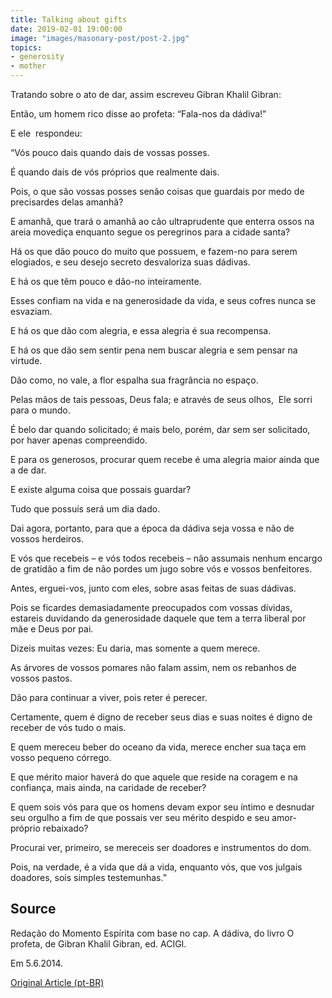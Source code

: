 ```yaml
---
title: Talking about gifts
date: 2019-02-01 19:00:00
image: "images/masonary-post/post-2.jpg"
topics: 
- generosity
- mother
---
```


Tratando sobre o ato de dar, assim escreveu Gibran Khalil Gibran:

Então, um homem rico disse ao profeta: “Fala-nos da dádiva!”

E ele  respondeu:

“Vós pouco dais quando dais de vossas posses.

É quando dais de vós próprios que realmente dais.

Pois, o que são vossas posses senão coisas que guardais por medo de precisardes
delas amanhã?

E amanhã, que trará o amanhã ao cão ultraprudente que enterra ossos na areia
movediça enquanto segue os peregrinos para a cidade santa?

Há os que dão pouco do muito que possuem, e fazem-no para serem elogiados, e
seu desejo secreto desvaloriza suas dádivas.

E há os que têm pouco e dão-no inteiramente.

Esses confiam na vida e na generosidade da vida, e seus cofres nunca se
esvaziam.

E há os que dão com alegria, e essa alegria é sua recompensa.

E há os que dão sem sentir pena nem buscar alegria e sem pensar na virtude.

Dão como, no vale, a flor espalha sua fragrância no espaço.

Pelas mãos de tais pessoas, Deus fala; e através de seus olhos,  Ele sorri para
o mundo.

É belo dar quando solicitado; é mais belo, porém, dar sem ser solicitado, por
haver apenas compreendido.

E para os generosos, procurar quem recebe é uma alegria maior ainda que a de
dar.

E existe alguma coisa que possais guardar?

Tudo que possuís será um dia dado.

Dai agora, portanto, para que a época da dádiva seja vossa e não de vossos
herdeiros.

E vós que recebeis – e vós todos recebeis – não assumais nenhum encargo de
gratidão a fim de não pordes um jugo sobre vós e vossos benfeitores.

Antes, erguei-vos, junto com eles, sobre asas feitas de suas dádivas.

Pois se ficardes demasiadamente preocupados com vossas dívidas, estareis
duvidando da generosidade daquele que tem a terra liberal por mãe e Deus por
pai.

Dizeis muitas vezes: Eu daria, mas somente a quem merece.

As árvores de vossos pomares não falam assim, nem os rebanhos de vossos pastos.

Dão para continuar a viver, pois reter é perecer.

Certamente, quem é digno de receber seus dias e suas noites é digno de receber
de vós tudo o mais.

E quem mereceu beber do oceano da vida, merece encher sua taça em vosso pequeno
córrego.

E que mérito maior haverá do que aquele que reside na coragem e na confiança,
mais ainda, na caridade de receber?

E quem sois vós para que os homens devam expor seu íntimo e desnudar seu
orgulho a fim de que possais ver seu mérito despido e seu amor-próprio
rebaixado?

Procurai ver, primeiro, se mereceis ser doadores e instrumentos do dom.

Pois, na verdade, é a vida que dá a vida, enquanto vós, que vos julgais
doadores, sois simples testemunhas.”


## Source
Redação do Momento Espírita com base no cap.
A dádiva, do livro O profeta, de Gibran Khalil Gibran,
ed. ACIGI.

Em 5.6.2014.


[Original Article (pt-BR)](http://momento.com.br/pt/ler_texto.php?id=4187)
